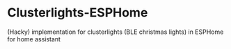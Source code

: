 # Clusterlights-ESPHome
(Hacky) implementation for clusterlights (BLE christmas lights) in ESPHome for home assistant
